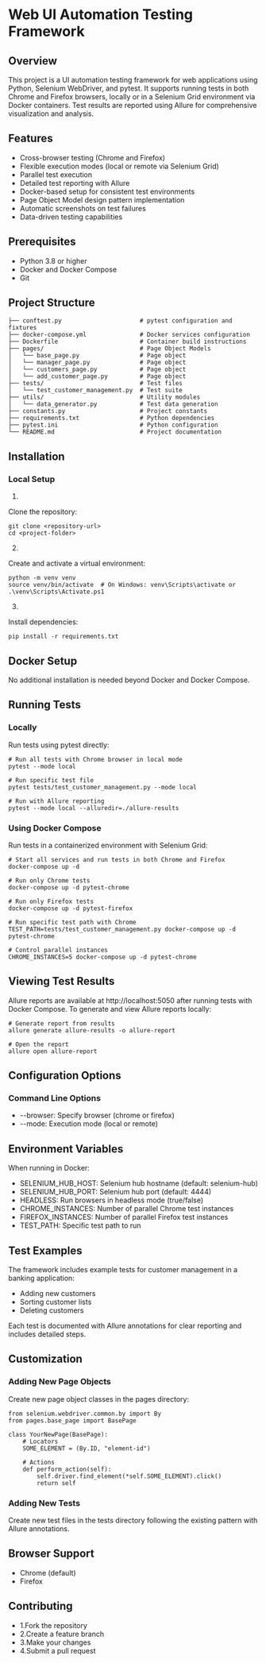 # Web UI Automation Testing Framework
## Overview
This project is a UI automation testing framework for web applications using Python, Selenium WebDriver, and pytest. It supports running tests in both Chrome and Firefox browsers, locally or in a Selenium Grid environment via Docker containers. Test results are reported using Allure for comprehensive visualization and analysis.
## Features
- Cross-browser testing (Chrome and Firefox)
- Flexible execution modes (local or remote via Selenium Grid)
- Parallel test execution
- Detailed test reporting with Allure
- Docker-based setup for consistent test environments
- Page Object Model design pattern implementation
- Automatic screenshots on test failures
- Data-driven testing capabilities

## Prerequisites
- Python 3.8 or higher
- Docker and Docker Compose
- Git

## Project Structure
```
├── conftest.py                      # pytest configuration and fixtures
├── docker-compose.yml               # Docker services configuration
├── Dockerfile                       # Container build instructions
├── pages/                           # Page Object Models
│   └── base_page.py                 # Page object
│   └── manager_page.py              # Page object
│   └── customers_page.py            # Page object
│   └── add_customer_page.py         # Page object
├── tests/                           # Test files
│   └── test_customer_management.py  # Test suite
├── utils/                           # Utility modules
│   └── data_generator.py            # Test data generation
├── constants.py                     # Project constants
├── requirements.txt                 # Python dependencies
├── pytest.ini                       # Python configuration
└── README.md                        # Project documentation
```

## Installation
### Local Setup

1.
Clone the repository:
```
git clone <repository-url>
cd <project-folder>
```
2.
Create and activate a virtual environment:
```
python -m venv venv
source venv/bin/activate  # On Windows: venv\Scripts\activate or .\venv\Scripts\Activate.ps1
```
3.
Install dependencies:
```
pip install -r requirements.txt
```
## Docker Setup
No additional installation is needed beyond Docker and Docker Compose.
## Running Tests
### Locally
Run tests using pytest directly:
```
# Run all tests with Chrome browser in local mode
pytest --mode local

# Run specific test file
pytest tests/test_customer_management.py --mode local

# Run with Allure reporting
pytest --mode local --alluredir=./allure-results
```
### Using Docker Compose
Run tests in a containerized environment with Selenium Grid:
```
# Start all services and run tests in both Chrome and Firefox
docker-compose up -d

# Run only Chrome tests
docker-compose up -d pytest-chrome

# Run only Firefox tests
docker-compose up -d pytest-firefox

# Run specific test path with Chrome
TEST_PATH=tests/test_customer_management.py docker-compose up -d pytest-chrome

# Control parallel instances
CHROME_INSTANCES=5 docker-compose up -d pytest-chrome
```
## Viewing Test Results
Allure reports are available at http://localhost:5050 after running tests with Docker Compose.
To generate and view Allure reports locally:
```
# Generate report from results
allure generate allure-results -o allure-report

# Open the report
allure open allure-report
```

## Configuration Options
### Command Line Options

- --browser: Specify browser (chrome or firefox)
- --mode: Execution mode (local or remote)

## Environment Variables
When running in Docker:

- SELENIUM_HUB_HOST: Selenium hub hostname (default: selenium-hub)
- SELENIUM_HUB_PORT: Selenium hub port (default: 4444)
- HEADLESS: Run browsers in headless mode (true/false)
- CHROME_INSTANCES: Number of parallel Chrome test instances
- FIREFOX_INSTANCES: Number of parallel Firefox test instances
- TEST_PATH: Specific test path to run

## Test Examples
The framework includes example tests for customer management in a banking application:

- Adding new customers
- Sorting customer lists
- Deleting customers

Each test is documented with Allure annotations for clear reporting and includes detailed steps.
## Customization
### Adding New Page Objects
Create new page object classes in the pages directory:
```
from selenium.webdriver.common.by import By
from pages.base_page import BasePage

class YourNewPage(BasePage):
    # Locators
    SOME_ELEMENT = (By.ID, "element-id")
    
    # Actions
    def perform_action(self):
        self.driver.find_element(*self.SOME_ELEMENT).click()
        return self

```

### Adding New Tests
Create new test files in the tests directory following the existing pattern with Allure annotations.
## Browser Support

- Chrome (default)
- Firefox

## Contributing

- 1.Fork the repository
- 2.Create a feature branch
- 3.Make your changes
- 4.Submit a pull request